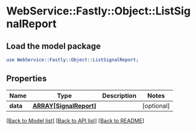 # WebService::Fastly::Object::ListSignalReport

## Load the model package
```perl
use WebService::Fastly::Object::ListSignalReport;
```

## Properties
Name | Type | Description | Notes
------------ | ------------- | ------------- | -------------
**data** | [**ARRAY[SignalReport]**](SignalReport.md) |  | [optional] 

[[Back to Model list]](../README.md#documentation-for-models) [[Back to API list]](../README.md#documentation-for-api-endpoints) [[Back to README]](../README.md)


